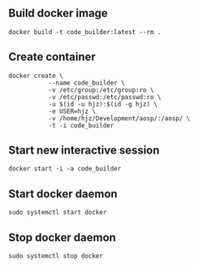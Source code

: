 ## Build docker image

```
docker build -t code_builder:latest --rm .
```

## Create container
```
docker create \
           --name code_builder \
           -v /etc/group:/etc/group:ro \
           -v /etc/passwd:/etc/passwd:ro \
           -u $(id -u hjz):$(id -g hjz) \
           -e USER=hjz \
           -v /home/hjz/Development/aosp/:/aosp/ \
           -t -i code_builder
```

## Start new interactive session
```
docker start -i -a code_builder
```

## Start docker daemon
```
sudo systemctl start docker
```

## Stop docker daemon
```
sudo systemctl stop docker
```
